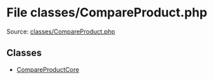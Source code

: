 File classes/CompareProduct.php
=========

Source: [classes/CompareProduct.php](https://github.com/PrestaShop/PrestaShop/blob/1.6.1.0/classes/CompareProduct.php)


Classes
-------

* [CompareProductCore](class.CompareProductCore.md)


